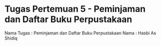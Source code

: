 # Tugas Pertemuan 5 - Peminjaman dan Daftar Buku Perpustakaan
 Nama Tugas : Peminjaman dan Daftar Buku Perpustakaan
 Nama : Hasbi As Shidiq
